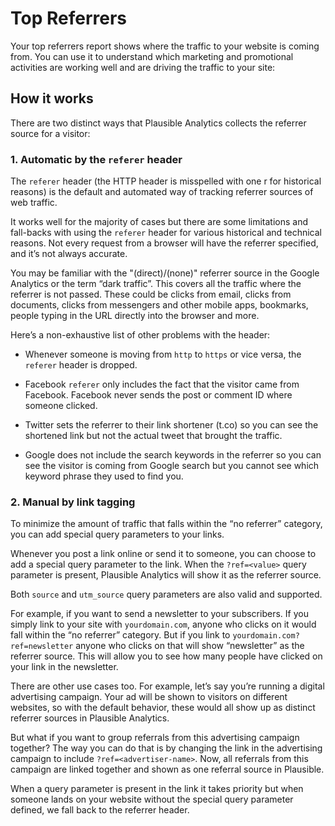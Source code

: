 # Top Referrers

Your top referrers report shows where the traffic to your website is coming from. You can use it to understand which marketing and promotional activities are working well and are driving the traffic to your site:

## How it works

There are two distinct ways that Plausible Analytics collects the referrer source for a visitor:

### 1. Automatic by the `referer` header

The `referer` header (the HTTP header is misspelled with one r for historical reasons) is the default and automated way of tracking referrer sources of web traffic.

It works well for the majority of cases but there are some limitations and fall-backs with using the `referer` header for various historical and technical reasons. Not every request from a browser will have the referrer specified, and it’s not always accurate.

You may be familiar with the "(direct)/(none)" referrer source in the Google Analytics or the term “dark traffic”. This covers all the traffic where the referrer is not passed. These could be clicks from email, clicks from documents, clicks from messengers and other mobile apps, bookmarks, people typing in the URL directly into the browser and more.

Here’s a non-exhaustive list of other problems with the header:

- Whenever someone is moving from `http` to `https` or vice versa, the `referer` header is dropped.

- Facebook `referer` only includes the fact that the visitor came from Facebook. Facebook never sends the post or comment ID where someone clicked.

- Twitter sets the referrer to their link shortener (t.co) so you can see the shortened link but not the actual tweet that brought the traffic.

- Google does not include the search keywords in the referrer so you can see the visitor is coming from Google search but you cannot see which keyword phrase they used to find you.

### 2. Manual by link tagging

To minimize the amount of traffic that falls within the “no referrer” category, you can add special query parameters to your links.

Whenever you post a link online or send it to someone, you can choose to add a special query parameter to the link. When the `?ref=<value>` query parameter is present, Plausible Analytics will show it as the referrer source.

Both `source` and `utm_source` query parameters are also valid and supported.

For example, if you want to send a newsletter to your subscribers. If you simply link to your site with `yourdomain.com`, anyone who clicks on it would fall within the “no referrer” category. But if you link to `yourdomain.com?ref=newsletter` anyone who clicks on that will show “newsletter” as the referrer source. This will allow you to see how many people have clicked on your link in the newsletter.

There are other use cases too. For example, let’s say you’re running a digital advertising campaign. Your ad will be shown to visitors on different websites, so with the default behavior, these would all show up as distinct referrer sources in Plausible Analytics.

But what if you want to group referrals from this advertising campaign together? The way you can do that is by changing the link in the advertising campaign to include `?ref=<advertiser-name>`. Now, all referrals from this campaign are linked together and shown as one referral source in Plausible.

When a query parameter is present in the link it takes priority but when someone lands on your website without the special query parameter defined, we fall back to the referrer header.
